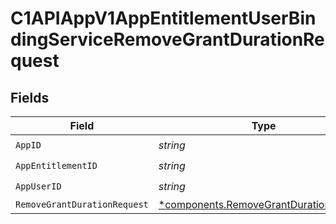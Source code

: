 # C1APIAppV1AppEntitlementUserBindingServiceRemoveGrantDurationRequest


## Fields

| Field                                                                                           | Type                                                                                            | Required                                                                                        | Description                                                                                     |
| ----------------------------------------------------------------------------------------------- | ----------------------------------------------------------------------------------------------- | ----------------------------------------------------------------------------------------------- | ----------------------------------------------------------------------------------------------- |
| `AppID`                                                                                         | *string*                                                                                        | :heavy_check_mark:                                                                              | N/A                                                                                             |
| `AppEntitlementID`                                                                              | *string*                                                                                        | :heavy_check_mark:                                                                              | N/A                                                                                             |
| `AppUserID`                                                                                     | *string*                                                                                        | :heavy_check_mark:                                                                              | N/A                                                                                             |
| `RemoveGrantDurationRequest`                                                                    | [*components.RemoveGrantDurationRequest](../../models/components/removegrantdurationrequest.md) | :heavy_minus_sign:                                                                              | N/A                                                                                             |